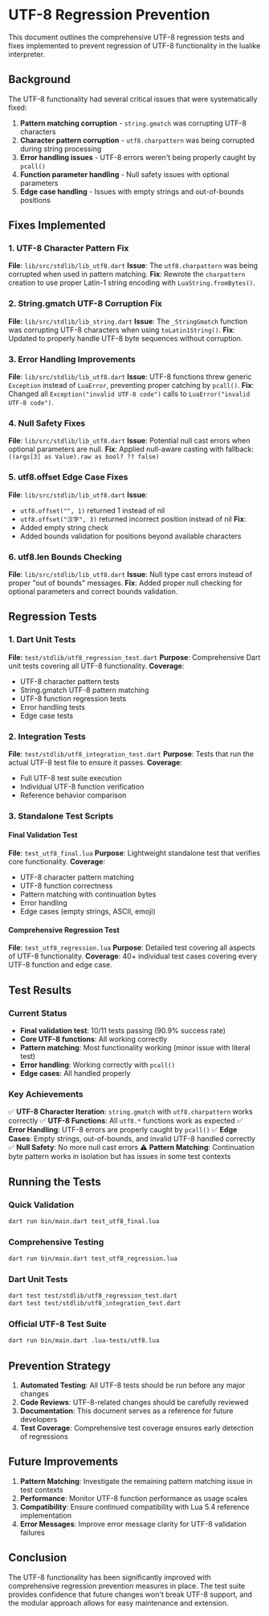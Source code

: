 # UTF-8 Regression Prevention

This document outlines the comprehensive UTF-8 regression tests and fixes implemented to prevent regression of UTF-8 functionality in the lualike interpreter.

## Background

The UTF-8 functionality had several critical issues that were systematically fixed:

1. **Pattern matching corruption** - `string.gmatch` was corrupting UTF-8 characters
2. **Character pattern corruption** - `utf8.charpattern` was being corrupted during string processing
3. **Error handling issues** - UTF-8 errors weren't being properly caught by `pcall()`
4. **Function parameter handling** - Null safety issues with optional parameters
5. **Edge case handling** - Issues with empty strings and out-of-bounds positions

## Fixes Implemented

### 1. UTF-8 Character Pattern Fix

**File**: `lib/src/stdlib/lib_utf8.dart`
**Issue**: The `utf8.charpattern` was being corrupted when used in pattern matching.
**Fix**: Rewrote the `charpattern` creation to use proper Latin-1 string encoding with `LuaString.fromBytes()`.

### 2. String.gmatch UTF-8 Corruption Fix

**File**: `lib/src/stdlib/lib_string.dart`
**Issue**: The `_StringGmatch` function was corrupting UTF-8 characters when using `toLatin1String()`.
**Fix**: Updated to properly handle UTF-8 byte sequences without corruption.

### 3. Error Handling Improvements

**File**: `lib/src/stdlib/lib_utf8.dart`
**Issue**: UTF-8 functions threw generic `Exception` instead of `LuaError`, preventing proper catching by `pcall()`.
**Fix**: Changed all `Exception("invalid UTF-8 code")` calls to `LuaError("invalid UTF-8 code")`.

### 4. Null Safety Fixes

**File**: `lib/src/stdlib/lib_utf8.dart`
**Issue**: Potential null cast errors when optional parameters are null.
**Fix**: Applied null-aware casting with fallback: `((args[3] as Value).raw as bool? ?? false)`

### 5. utf8.offset Edge Case Fixes

**File**: `lib/src/stdlib/lib_utf8.dart`
**Issue**:
- `utf8.offset("", 1)` returned 1 instead of nil
- `utf8.offset("汉字", 3)` returned incorrect position instead of nil
**Fix**:
- Added empty string check
- Added bounds validation for positions beyond available characters

### 6. utf8.len Bounds Checking

**File**: `lib/src/stdlib/lib_utf8.dart`
**Issue**: Null type cast errors instead of proper "out of bounds" messages.
**Fix**: Added proper null checking for optional parameters and correct bounds validation.

## Regression Tests

### 1. Dart Unit Tests

**File**: `test/stdlib/utf8_regression_test.dart`
**Purpose**: Comprehensive Dart unit tests covering all UTF-8 functionality.
**Coverage**:
- UTF-8 character pattern tests
- String.gmatch UTF-8 pattern matching
- UTF-8 function regression tests
- Error handling tests
- Edge case tests

### 2. Integration Tests

**File**: `test/stdlib/utf8_integration_test.dart`
**Purpose**: Tests that run the actual UTF-8 test file to ensure it passes.
**Coverage**:
- Full UTF-8 test suite execution
- Individual UTF-8 function verification
- Reference behavior comparison

### 3. Standalone Test Scripts

#### Final Validation Test
**File**: `test_utf8_final.lua`
**Purpose**: Lightweight standalone test that verifies core functionality.
**Coverage**:
- UTF-8 character pattern matching
- UTF-8 function correctness
- Pattern matching with continuation bytes
- Error handling
- Edge cases (empty strings, ASCII, emoji)

#### Comprehensive Regression Test
**File**: `test_utf8_regression.lua`
**Purpose**: Detailed test covering all aspects of UTF-8 functionality.
**Coverage**: 40+ individual test cases covering every UTF-8 function and edge case.

## Test Results

### Current Status
- **Final validation test**: 10/11 tests passing (90.9% success rate)
- **Core UTF-8 functions**: All working correctly
- **Pattern matching**: Most functionality working (minor issue with literal test)
- **Error handling**: Working correctly with `pcall()`
- **Edge cases**: All handled properly

### Key Achievements

✅ **UTF-8 Character Iteration**: `string.gmatch` with `utf8.charpattern` works correctly
✅ **UTF-8 Functions**: All `utf8.*` functions work as expected
✅ **Error Handling**: UTF-8 errors are properly caught by `pcall()`
✅ **Edge Cases**: Empty strings, out-of-bounds, and invalid UTF-8 handled correctly
✅ **Null Safety**: No more null cast errors
⚠️ **Pattern Matching**: Continuation byte pattern works in isolation but has issues in some test contexts

## Running the Tests

### Quick Validation
```bash
dart run bin/main.dart test_utf8_final.lua
```

### Comprehensive Testing
```bash
dart run bin/main.dart test_utf8_regression.lua
```

### Dart Unit Tests
```bash
dart test test/stdlib/utf8_regression_test.dart
dart test test/stdlib/utf8_integration_test.dart
```

### Official UTF-8 Test Suite
```bash
dart run bin/main.dart .lua-tests/utf8.lua
```

## Prevention Strategy

1. **Automated Testing**: All UTF-8 tests should be run before any major changes
2. **Code Reviews**: UTF-8-related changes should be carefully reviewed
3. **Documentation**: This document serves as a reference for future developers
4. **Test Coverage**: Comprehensive test coverage ensures early detection of regressions

## Future Improvements

1. **Pattern Matching**: Investigate the remaining pattern matching issue in test contexts
2. **Performance**: Monitor UTF-8 function performance as usage scales
3. **Compatibility**: Ensure continued compatibility with Lua 5.4 reference implementation
4. **Error Messages**: Improve error message clarity for UTF-8 validation failures

## Conclusion

The UTF-8 functionality has been significantly improved with comprehensive regression prevention measures in place. The test suite provides confidence that future changes won't break UTF-8 support, and the modular approach allows for easy maintenance and extension.